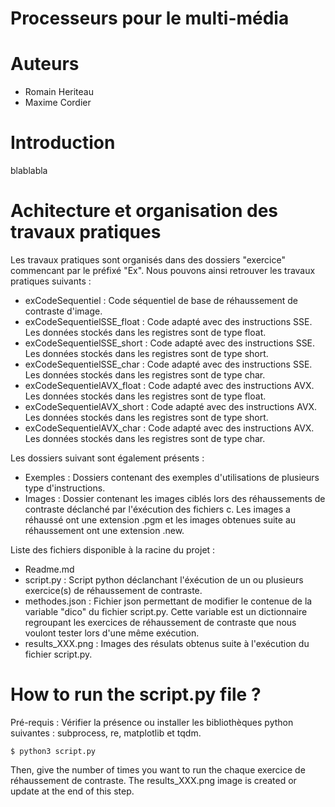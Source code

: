 # Processeurs pour le multi-média

# Auteurs
- Romain Heriteau
- Maxime Cordier

# Introduction
blablabla

# Achitecture et organisation des travaux pratiques
Les travaux pratiques sont organisés dans des dossiers "exercice" commencant par le préfixé "Ex". Nous pouvons ainsi retrouver les travaux pratiques suivants : 
- exCodeSequentiel : Code séquentiel de base de réhaussement de contraste d'image.
- exCodeSequentielSSE_float : Code adapté avec des instructions SSE. Les données stockés dans les registres sont de type float.
- exCodeSequentielSSE_short : Code adapté avec des instructions SSE. Les données stockés dans les registres sont de type short.
- exCodeSequentielSSE_char : Code adapté avec des instructions SSE. Les données stockés dans les registres sont de type char.
- exCodeSequentielAVX_float : Code adapté avec des instructions AVX. Les données stockés dans les registres sont de type float.
- exCodeSequentielAVX_short : Code adapté avec des instructions AVX. Les données stockés dans les registres sont de type short.
- exCodeSequentielAVX_char : Code adapté avec des instructions AVX. Les données stockés dans les registres sont de type char.

Les dossiers suivant sont également présents : 
- Exemples : Dossiers contenant des exemples d'utilisations de plusieurs type d'instructions.
- Images : Dossier contenant les images ciblés lors des réhaussements de contraste déclanché par l'éxécution des fichiers c. Les images a réhaussé ont une extension .pgm et les images obtenues suite au réhaussement ont une extension .new.

Liste des fichiers disponible à la racine du projet :
- Readme.md
- script.py : Script python déclanchant l'éxécution de un ou plusieurs exercice(s) de réhaussement de contraste.
- methodes.json : Fichier json permettant de modifier le contenue de la variable "dico" du fichier script.py. Cette variable est un dictionnaire regroupant les exercices de réhaussement de contraste que nous voulont tester lors d'une même exécution.
- results_XXX.png : Images des résulats obtenus suite à l'exécution du fichier script.py.

# How to run the script.py file ? 

Pré-requis : Vérifier la présence ou installer les bibliothèques python suivantes : subprocess, re, matplotlib et tqdm.

``` $ python3 script.py ```

Then, give the number of times you want to run the chaque exercice de réhaussement de contraste. The results_XXX.png image is created or update at the end of this step. 